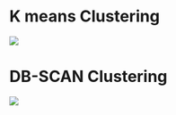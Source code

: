 # K means Clustering
![](https://github.com/praj2408/Machine-Learning-Notes/blob/main/Unsupervised%20Algorithms/K%20means.jpg)



# DB-SCAN Clustering
![](https://github.com/praj2408/Machine-Learning-Notes/blob/main/Unsupervised%20Algorithms/DBSCAN.jpg)





